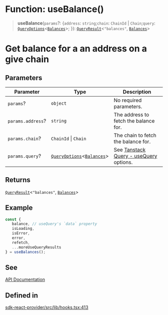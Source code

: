 # Function: useBalance()

> **useBalance**(`params`?: \{`address`: `string`;`chain`: `ChainId` \| `Chain`;`query`: [`QueryOptions`](/docs/packages/sdk-react-provider/type-aliases/QueryOptions.md)\<[`Balances`](/docs/packages/sdk-react-provider/interfaces/Balances.md)\>; \}): [`QueryResult`](/docs/packages/sdk-react-provider/type-aliases/QueryResult.md)\<`"balances"`, [`Balances`](/docs/packages/sdk-react-provider/interfaces/Balances.md)\>

# Get balance for a an address on a give chain

## Parameters

| Parameter | Type | Description |
| ------ | ------ | ------ |
| `params`? | `object` | No required parameters. |
| `params.address`? | `string` | The address to fetch the balance for. |
| `params.chain`? | `ChainId` \| `Chain` | The chain to fetch the balance for. |
| `params.query`? | [`QueryOptions`](/docs/packages/sdk-react-provider/type-aliases/QueryOptions.md)\<[`Balances`](/docs/packages/sdk-react-provider/interfaces/Balances.md)\> | See [Tanstack Query - useQuery](https://tanstack.com/query/latest/docs/framework/react/reference/useQuery) options. |

## Returns

[`QueryResult`](/docs/packages/sdk-react-provider/type-aliases/QueryResult.md)\<`"balances"`, [`Balances`](/docs/packages/sdk-react-provider/interfaces/Balances.md)\>

## Example

```ts
const {
   balance, // useQuery's `data` property
   isLoading,
   isError,
   error,
   refetch,
   ...moreUseQueryResults
} = useBalances();
```

## See

[API Documentation](https://monerium.dev/api-docs/v2#tag/addresses/operation/balances)

## Defined in

[sdk-react-provider/src/lib/hooks.tsx:413](https://github.com/monerium/js-monorepo/blob/main/packages/sdk-react-provider/src/lib/hooks.tsx#L413)
